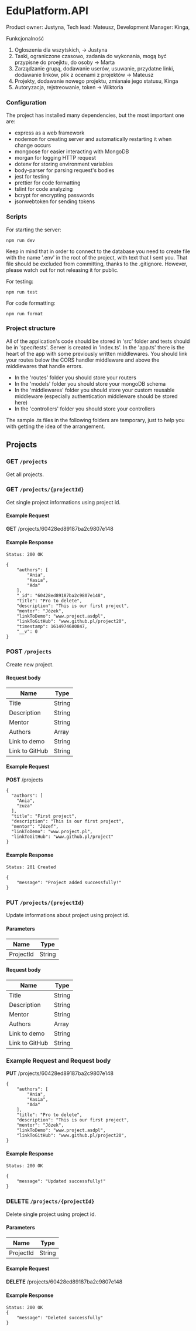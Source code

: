 # EduPlatform.API

Product owner: Justyna,
Tech lead: Mateusz,
Development Manager: Kinga,

Funkcjonalność

1. Ogloszenia dla wszytskich, -> Justyna
2. Taski, ograniczone czasowo, zadania do wykonania, mogą być przypisne do proejktu, do osoby -> Marta
3. Zarządzanie grupą, dodawanie userów, usuwanie, przydatne linki, dodawanie linków, plik z ocenami z projektów -> Mateusz
4. Projekty, dodawanie nowego projektu, zmianaie jego statusu, Kinga
5. Autoryzacja, rejstreowanie, token -> Wiktoria

### Configuration

The project has installed many dependencies, but the most important one are:

- express as a web framework
- nodemon for creating server and automatically restarting it when change occurs
- mongoose for easier interacting with MongoDB
- morgan for logging HTTP request
- dotenv for storing environment variables
- body-parser for parsing request's bodies
- jest for testing
- prettier for code formatting
- tslint for code analyzing
- bcrypt for encrypting passwords
- jsonwebtoken for sending tokens

### Scripts

For starting the server:

```
npm run dev
```

Keep in mind that in order to connect to the database you need to create file with the name '.env' in the root of the project, with text that I sent you. That file should be excluded from committing, thanks to the .gitignore. However, please watch out for not releasing it for public.

For testing:

```
npm run test
```

For code formatting:

```
npm run format
```

### Project structure

All of the application's code should be stored in 'src' folder and tests should be in 'spec/tests'. Server is created in 'index.ts'. In the 'app.ts' there is the heart of the app with some previously written middlewares. You should link your routes below the CORS handler middleware and above the middlewares that handle errors.

- In the 'routes' folder you should store your routers
- In the 'models' folder you should store your mongoDB schema
- In the 'middlewares' folder you should store your custom reusable middleware (especially authentication middleware should be stored here)
- In the 'controllers' folder you should store your controllers

The sample .ts files in the following folders are temporary, just to help you with getting the idea of the arrangement.

## Projects

### GET `/projects`

Get all projects.

### GET `/projects/{projectId}`

Get single project informations using project id.

#### Example Request

**GET** /projects/60428ed89187ba2c9807e148

#### Example Response

```
Status: 200 OK

{
    "authors": [
        "Ania",
        "Kasia",
        "Ada"
    ],
    "_id": "60428ed89187ba2c9807e148",
    "title": "Pro to delete",
    "description": "This is our first project",
    "mentor": "Józek",
    "linkToDemo": "www.project.asdpl",
    "linkToGitHub": "www.github.pl/project20",
    "timestamp": 1614974680847,
    "__v": 0
}
```

### POST `/projects`

Create new project.

#### Request body

| Name           | Type   |
| -------------- | ------ |
| Title          | String |
| Description    | String |
| Mentor         | String |
| Authors        | Array  |
| Link to demo   | String |
| Link to GitHub | String |

#### Example Request

**POST** /projects

```
{
  "authors": [
    "Ania",
    "zuza"
  ],
  "title": "First project",
  "description": "This is our first project",
  "mentor": "Józef",
  "linkToDemo": "www.project.pl",
  "linkToGitHub": "www.github.pl/project"
}
```

#### Example Response

```
Status: 201 Created

{
    "message": "Project added successfully!"
}
```

### PUT `/projects/{projectId}`

Update informations about project using project id.

#### Parameters

| Name      | Type   |
| --------- | ------ |
| ProjectId | String |

#### Request body

| Name           | Type   |
| -------------- | ------ |
| Title          | String |
| Description    | String |
| Mentor         | String |
| Authors        | Array  |
| Link to demo   | String |
| Link to GitHub | String |

### Example Request and Request body

**PUT** /projects/60428ed89187ba2c9807e148

```
{
    "authors": [
        "Ania",
        "Kasia",
        "Ada"
    ],
    "title": "Pro to delete",
    "description": "This is our first project",
    "mentor": "Józek",
    "linkToDemo": "www.project.asdpl",
    "linkToGitHub": "www.github.pl/project20",
}
```

#### Example Response

```
Status: 200 OK

{
    "message": "Updated successfully!"
}
```

### DELETE `/projects/{projectId}`

Delete single project using project id.

#### Parameters

| Name      | Type   |
| --------- | ------ |
| ProjectId | String |

#### Example Request

**DELETE** /projects/60428ed89187ba2c9807e148

#### Example Response

```
Status: 200 OK
{
    "message": "Deleted successfully"
}
```